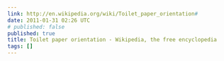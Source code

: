 ```yaml
---
link: http://en.wikipedia.org/wiki/Toilet_paper_orientation#
date: 2011-01-31 02:26 UTC
# published: false
published: true
title: Toilet paper orientation - Wikipedia, the free encyclopedia
tags: []
---
```



